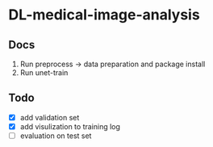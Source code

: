 # DL-medical-image-analysis

## Docs
1. Run preprocess -> data preparation and package install
2. Run unet-train

## Todo
- [x] add validation set
- [x] add visulization to training log
- [ ] evaluation on test set
